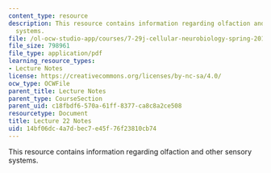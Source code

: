 ```yaml
---
content_type: resource
description: This resource contains information regarding olfaction and other sensory
  systems.
file: /ol-ocw-studio-app/courses/7-29j-cellular-neurobiology-spring-2012/14bf06dc4a7dbec7e45f76f23810cb74_MIT7_29JS12_lecture22.pdf
file_size: 798961
file_type: application/pdf
learning_resource_types:
- Lecture Notes
license: https://creativecommons.org/licenses/by-nc-sa/4.0/
ocw_type: OCWFile
parent_title: Lecture Notes
parent_type: CourseSection
parent_uid: c18fbdf6-570a-61ff-8377-ca8c8a2ce508
resourcetype: Document
title: Lecture 22 Notes
uid: 14bf06dc-4a7d-bec7-e45f-76f23810cb74
---
```

This resource contains information regarding olfaction and other sensory systems.